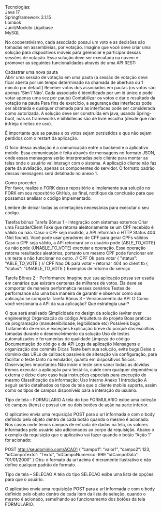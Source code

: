 Tecnologias:<br>
Java 17<br>
Springframework 3.1.15<br>
Lombok<br>
Junit/Mockito
Liquibase<br>
MySQL<br>

No cooperativismo, cada associado possui um voto e as decisões são tomadas em assembleias, por votação. Imagine que você deve criar uma solução para dispositivos móveis para gerenciar e participar dessas sessões de votação. Essa solução deve ser executada na nuvem e promover as seguintes funcionalidades através de uma API REST:<br>

Cadastrar uma nova pauta<br>
Abrir uma sessão de votação em uma pauta (a sessão de votação deve ficar aberta por um tempo determinado na chamada de abertura ou 1 minuto por default)
Receber votos dos associados em pautas (os votos são apenas 'Sim'/'Não'. Cada associado é identificado por um id único e pode votar apenas uma vez por pauta)
Contabilizar os votos e dar o resultado da votação na pauta
Para fins de exercício, a segurança das interfaces pode ser abstraída e qualquer chamada para as interfaces pode ser considerada como autorizada. A solução deve ser construída em java, usando Spring-boot, mas os frameworks e bibliotecas são de livre escolha (desde que não infrinja direitos de uso).<br>

É importante que as pautas e os votos sejam persistidos e que não sejam perdidos com o restart da aplicação.<br>

O foco dessa avaliação é a comunicação entre o backend e o aplicativo mobile. Essa comunicação é feita através de mensagens no formato JSON, onde essas mensagens serão interpretadas pelo cliente para montar as telas onde o usuário vai interagir com o sistema. A aplicação cliente não faz parte da avaliação, apenas os componentes do servidor. O formato padrão dessas mensagens será detalhado no anexo 1.

Como proceder<br>
Por favor, realize o FORK desse repositório e implemente sua solução no FORK em seu repositório GItHub, ao final, notifique da conclusão para que possamos analisar o código implementado.<br>

Lembre de deixar todas as orientações necessárias para executar o seu código.<br>

Tarefas bônus
Tarefa Bônus 1 - Integração com sistemas externos
Criar uma Facade/Client Fake que retorna aleátoriamente se um CPF recebido é válido ou não.
Caso o CPF seja inválido, a API retornará o HTTP Status 404 (Not found). Você pode usar geradores de CPF para gerar CPFs válidos
Caso o CPF seja válido, a API retornará se o usuário pode (ABLE_TO_VOTE) ou não pode (UNABLE_TO_VOTE) executar a operação. Essa operação retorna resultados aleatórios, portanto um mesmo CPF pode funcionar em um teste e não funcionar no outro.
// CPF Ok para votar
{
    "status": "ABLE_TO_VOTE
}
// CPF Nao Ok para votar - retornar 404 no client tb
{
    "status": "UNABLE_TO_VOTE
}
Exemplos de retorno do serviço

Tarefa Bônus 2 - Performance
Imagine que sua aplicação possa ser usada em cenários que existam centenas de milhares de votos. Ela deve se comportar de maneira performática nesses cenários
Testes de performance são uma boa maneira de garantir e observar como sua aplicação se comporta
Tarefa Bônus 3 - Versionamento da API
○ Como você versionaria a API da sua aplicação? Que estratégia usar?

O que será analisado
Simplicidade no design da solução (evitar over engineering)
Organização do código
Arquitetura do projeto
Boas práticas de programação (manutenibilidade, legibilidade etc)
Possíveis bugs
Tratamento de erros e exceções
Explicação breve do porquê das escolhas tomadas durante o desenvolvimento da solução
Uso de testes automatizados e ferramentas de qualidade
Limpeza do código
Documentação do código e da API
Logs da aplicação
Mensagens e organização dos commits
Dicas
Teste bem sua solução, evite bugs
Deixe o domínio das URLs de callback passiveis de alteração via configuração, para facilitar o teste tanto no emulador, quanto em dispositivos fisicos. Observações importantes
Não inicie o teste sem sanar todas as dúvidas
Iremos executar a aplicação para testá-la, cuide com qualquer dependência externa e deixe claro caso haja instruções especiais para execução do mesmo Classificação da informação: Uso Interno
Anexo 1
Introdução
A seguir serão detalhados os tipos de tela que o cliente mobile suporta, assim como os tipos de campos disponíveis para a interação do usuário.

Tipo de tela – FORMULARIO
A tela do tipo FORMULARIO exibe uma coleção de campos (itens) e possui um ou dois botões de ação na parte inferior.

O aplicativo envia uma requisição POST para a url informada e com o body definido pelo objeto dentro de cada botão quando o mesmo é acionado. Nos casos onde temos campos de entrada de dados na tela, os valores informados pelo usuário são adicionados ao corpo da requisição. Abaixo o exemplo da requisição que o aplicativo vai fazer quando o botão “Ação 1” for acionado:

POST http://seudominio.com/ACAO1
{
    “campo1”: “valor1”,
    “campo2”: 123,
    “idCampoTexto”: “Texto”,
    “idCampoNumerico: 999
    “idCampoData”: “01/01/2000”
}
Obs: o formato da url acima é meramente ilustrativo e não define qualquer padrão de formato.

Tipo de tela – SELECAO
A tela do tipo SELECAO exibe uma lista de opções para que o usuário.

O aplicativo envia uma requisição POST para a url informada e com o body definido pelo objeto dentro de cada item da lista de seleção, quando o mesmo é acionado, semelhando ao funcionamento dos botões da tela FORMULARIO.
